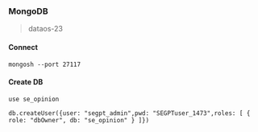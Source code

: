### MongoDB

> dataos-23

#### Connect 

```shell
mongosh --port 27117
```





#### Create DB

```shell
use se_opinion
```



```shell
db.createUser({user: "segpt_admin",pwd: "SEGPTuser_1473",roles: [ { role: "dbOwner", db: "se_opinion" } ]})
```


